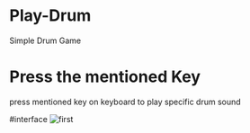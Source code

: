 # Play-Drum
 
Simple Drum Game
# Press the mentioned Key 
press mentioned key on keyboard to play specific drum sound

#interface
![first](https://user-images.githubusercontent.com/90745903/184416988-61db4d54-e292-4f12-9e1a-a451538fe630.png)

